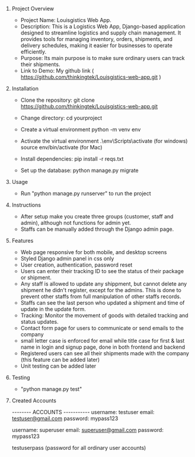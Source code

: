 1. Project Overview

   - Project Name: Louisgistics Web App.
   - Description: This is a Logistics Web App, Django-based application designed to streamline logistics and supply chain management. It provides tools for managing inventory, orders, shipments, and delivery schedules, making it easier for businesses to operate efficiently.
   - Purpose: Its main purpose is to make sure ordinary users can track their shipments.
   - Link to Demo: My github link ( https://github.com/thinkingtek/Louisgistics-web-app.git )

2. Installation

   - Clone the repository:
     git clone https://github.com/thinkingtek/Louisgistics-web-app.git

   - Change directory:
     cd yourproject

   - Create a virtual environment
     python -m venv env
   - Activate the virtual environment
     .\env\Scripts\activate (for windows)
     source env/bin/activate (for Mac)

   - Install dependencies:
     pip install -r reqs.txt

   - Set up the database:
     python manage.py migrate

3. Usage

   - Run "python manage.py runserver" to run the project

4. Instructions

   - After setup make you create three groups (customer, staff and admin), although not functions for admin yet.
   - Staffs can be manually added through the Django admin page.

5. Features

   - Web page responsive for both mobile, and desktop screens
   - Styled Django admin panel in css only
   - User creation, authentication, password reset
   - Users can enter their tracking ID to see the status of their package or shipment.
   - Any staff is allowed to update any shippment, but cannot delete any shipment he didn't register, except for the admins. This is done to prevent other staffs from full manipulation of other staffs records.
   - Staffs can see the last person who updated a shipment and time of update in the update form.
   - Tracking: Monitor the movement of goods with detailed tracking and status updates.
   - Contact form page for users to communicate or send emails to the company
   - small letter case is enforced for email while title case for first & last name in login and signup page, done in both frontend and backend
   - Registered users can see all their shipments made with the company (this feature can be added later)
   - Unit testing can be added later

6. Testing

   - "python manage.py test"

7. Created Accounts

   -------- ACCOUNTS -----------
   username: testuser
   email: testuser@gmail.com
   password: mypass123

   username: superuser
   email: superuser@gmail.com
   password: mypass123

   testuserpass (password for all ordinary user accounts)
